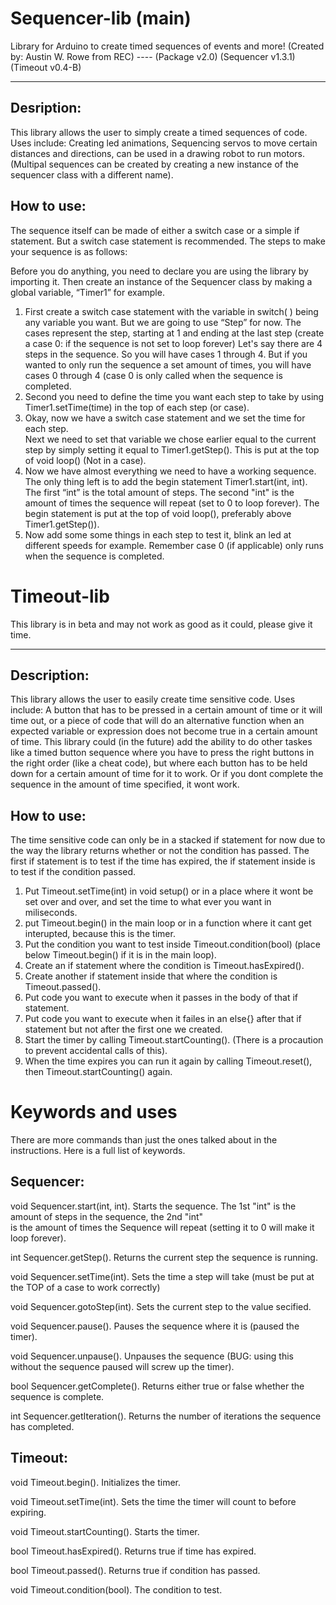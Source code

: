 Sequencer-lib (main)
====================


Library for Arduino to create timed sequences of events and more! 
(Created by: Austin W. Rowe from REC) ----
(Package v2.0) (Sequencer v1.3.1) (Timeout v0.4-B)
*******************************************************************************
Desription:
--------
 This library allows the user to simply create a timed sequences of code.  Uses include:  Creating led animations, Sequencing servos to move certain distances and directions, can be used in a drawing robot to run motors.  (Multipal sequences can be created by creating a new instance of the sequencer class with a different name). 


How to use:
---------
 The sequence itself can be made of either a switch case or a simple if statement. 
But a switch case statement is recommended.  The steps to make your sequence is as follows:

Before you do anything, you need to declare you are using the library by importing it. 
Then create an instance of the Sequencer class by making a global variable, “Timer1” for example.

1. First create a switch case statement with the variable in switch( ) being any variable you want.
 But we are going to use “Step” for now.  The cases represent the step, starting at 1
 and ending at the last step (create a case 0: if the sequence is not set to loop forever)
 Let's say there are 4 steps in the sequence.  So you will have cases 1 through 4. But if you wanted to only run the
 sequence a set amount of times, you will have cases 0 through 4 (case 0 is only called when the sequence is 
 completed.
2. Second you need to define the time you want each step to take by using Timer1.setTime(time) 
 in the top of each step (or case).
3. Okay, now we have a switch case statement and we set the time for each step.  
 Next we need to set that variable we chose earlier equal to the current step by simply setting it equal
 to Timer1.getStep().  This is put at the top of void loop() (Not in a case).
4. Now we have almost everything we need to have a working sequence. The only thing left is to
 add the begin statement Timer1.start(int, int). The first “int” is the total amount of steps.  The
 second "int" is the amount of times the sequence will repeat (set to 0 to loop forever).
 The begin statement is put at the top of void loop(), preferably above Timer1.getStep()).
5. Now add some some things in each step to test it, blink an led at different speeds for example.
   Remember case 0 (if applicable) only runs when the sequence is completed.


Timeout-lib
============

This library is in beta and may not work as good as it could, please give it time.
***

Description:
--------
 This library allows the user to easily create time sensitive code.  Uses include: A button that has to be pressed in a certain amount of time or it will time out, or a piece of code that will do an alternative function when an expected variable or expression does not become true in a certain amount of time.  This library could (in the future) add the ability to do other taskes like a timed button sequence where you have to press the right buttons in the right order (like a cheat code), but where each button has to be held down for a certain amount of time for it to work.  Or if you dont complete the sequence in the amount of time specified, it wont work.

How to use:
--------
 The time sensitive code can only be in a stacked if statement for now due to the way the library returns whether or not the condition has passed.  The first if statement is to test if the time has expired, the if statement inside is
to test if the condition passed.

1. Put Timeout.setTime(int) in void setup() or in a place where it wont be set over and over, and set the time to 
what ever you want in miliseconds.
2. put Timeout.begin() in the main loop or in a function where it cant get interupted, because this is the timer.
3. Put the condition you want to test inside Timeout.condition(bool) (place below Timeout.begin() if it is in the main loop).
3. Create an if statement where the condition is Timeout.hasExpired().
4. Create another if statement inside that where the condition is Timeout.passed().
5. Put code you want to execute when it passes in the body of that if statement.
6. Put code you want to execute when it failes in an else{} after that if statement but not after the first one we
created.
7. Start the timer by calling Timeout.startCounting().  (There is a procaution to prevent accidental calls of this).
8. When the time expires you can run it again by calling Timeout.reset(), then Timeout.startCounting() again.


Keywords and uses
===================

There are more commands than just the ones talked about in the instructions.  Here is a full list of keywords.

Sequencer:
--------

void Sequencer.start(int, int).   Starts the sequence. The 1st "int" is the amount of steps in the sequence, the 2nd "int"  
                              is the amount of times the Sequence will repeat (setting it to 0 will make it loop 
                              forever).

 int Sequencer.getStep().   Returns the current step the sequence is running.

 void Sequencer.setTime(int).   Sets the time a step will take (must be put at the TOP of a case to work correctly)

 void Sequencer.gotoStep(int).   Sets the current step to the value secified.

 void Sequencer.pause().   Pauses the sequence where it is (paused the timer).

 void Sequencer.unpause().   Unpauses the sequence (BUG: using this without the sequence paused will screw up the timer).
 
 bool Sequencer.getComplete().   Returns either true or false whether the sequence is complete.
 
 int Sequencer.getIteration().   Returns the number of iterations the sequence has completed.
 
 Timeout:
 --------
 void Timeout.begin().   Initializes the timer.
 
 void Timeout.setTime(int).   Sets the time the timer will count to before expiring.
 
 void Timeout.startCounting().   Starts the timer.
 
 bool Timeout.hasExpired().   Returns true if time has expired.
 
 bool Timeout.passed().  Returns true if condition has passed.
 
 void Timeout.condition(bool).  The condition to test.


